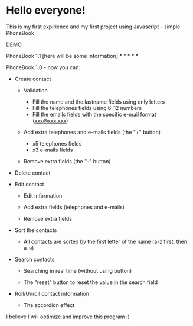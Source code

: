 # Hello everyone! 
This is my first expirience and my first project using Javascript - simple PhoneBook

[DEMO]:http://dmytzo.github.io
[DEMO]

PhoneBook 1.1
[here will be some information]
*
*
*
*
*


PhoneBook 1.0 - now you can:
- Create contact

  * Validation
     * Fill the name and the lastname fields using only letters
     * Fill the telephones fields using 6-12 numbers 
     * Fill the emails fields with the specific e-mail format (xxx@xxx.xxx)
     
  * Add extra telephones and e-mails fields (the "+" button)
     * x5 telephones fields
     * x3 e-mails fields
    
  * Remove extra fields (the "-" button)
  
- Delete contact

- Edit contact
  * Edit information
  
  * Add extra fields (telephones and e-mails)
  
  * Remove extra fields
  
- Sort the contacts
  * All contacts are sorted by the first letter of the name (a-z first, then а-я) 
  
- Search contacts
  * Searching in real time (without using button)
  
  * The "reset" button to reset the value in the search field
  
- Roll/Unroll contact information
  * The accordion effect


I believe I will optimize and improve this program :)
